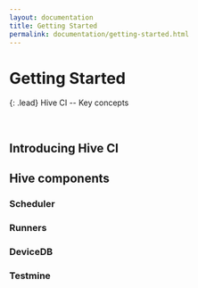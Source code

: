 ```yaml
---
layout: documentation
title: Getting Started
permalink: documentation/getting-started.html
---
```


# Getting Started

{: .lead}
Hive CI -- Key concepts

<br />

## Introducing Hive CI

## Hive components

### Scheduler

### Runners

### DeviceDB

### Testmine



